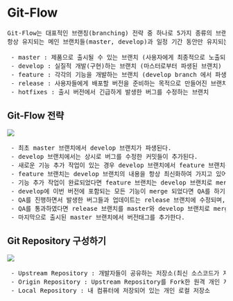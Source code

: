 # Git-Flow
<pre>
Git-Flow는 대표적인 브랜칭(branching) 전략 중 하나로 5가지 종류의 브랜치가 존재한다.
항상 유지되는 메인 브랜치들(master, develop)과 일정 기간 동안만 유지되는 보조 브랜치들(feature, release, hotfix)이 있다.

 - master : 제품으로 출시될 수 있는 브랜치 (사용자에게 최종적으로 노출되는 버전을 가짐)
 - develop : 실질적 개발(구현)하는 브랜치 (마스터로부터 파생된 브랜치)
 - feature : 각각의 기능을 개발하는 브랜치 (develop branch 에서 파생하여 작업)
 - release : 사용자들에게 배포할 버전을 준비하는 목적으로 만들어진 브랜치
 - hotfixes : 출시 버전에서 긴급하게 발생한 버그를 수정하는 브랜치
</pre>
## Git-Flow 전략
<pre>
<img src="https://github.com/RyuKyeongWoo/TIL/blob/main/Git/img/gitFlow.PNG">

 - 최초 master 브랜치에서 develop 브랜치가 파생된다.
 - develop 브랜치에서는 상시로 버그를 수정한 커밋들이 추가된다.
 - 새로운 기능 추가 작업이 있는 경우 develop 브랜치에서 feature 브랜치를 생성한다.
 - feature 브랜치는 develop 브랜치의 내용을 항상 최신화하여 가지고 있어야 한다.
 - 기능 추가 작업이 완료되었다면 feature 브랜치는 develop 브랜치로 merge 된다.
 - develop에 이번 버전에 포함되는 모든 기능이 merge 되었다면 QA를 하기 위해 develop 브랜치에서부터 release 브랜치를 생성한다.
 - QA를 진행하면서 발생한 버그들과 업데이트는 release 브랜치에 수정되며, develop 브랜치에 바로바로 merge를 통해 동기화를 한다.
 - QA를 통과하였다면 release 브랜치를 master와 develop 브랜치로 merge 한다.
 - 마지막으로 출시된 master 브랜치에서 버전태그를 추가한다.
</pre>

## Git Repository 구성하기
<pre>
<img src="https://github.com/RyuKyeongWoo/TIL/blob/main/Git/img/RepositoryConfiguration.PNG">

 - Upstream Repository : 개발자들이 공유하는 저장소(최신 소스코드가 저장되어 있는 원격 저장소)
 - Origin Repository : Upstream Repository를 Fork한 원격 개인 저장소
 - Local Repository : 내 컴퓨터에 저장되어 있는 개인 로컬 저장소
</pre>  



